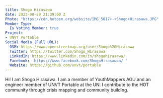 ```yaml
---
title: Shogo Hirasawa
date: 2023-08-29 21:39:00 Z
Photo: "https://cdn.hotosm.org/website/IMG_5617+-+Shogo+Hirasawa.JPG"
Member Type:
  Is Voting Member: true
Project:
- UNVT Portable
Social Media (Full URL):
  OSM: https://www.openstreetmap.org/user/Shogo%20Hirasawa
  Twitter: https://twitter.com/Shogo_Hirasawa
  LinkedIn: https://www.linkedin.com/in/shogohirasawa/
  Facebook: 'https://www.facebook.com/ShogoHirasawaa/ '
  Website: https://github.com/unvt/portable
---
```


Hi! I am Shogo Hirasawa. 
I am a member of YouthMappers AGU and an engineer member of UNVT Portable at the UN. I contribute to the HOT community through crisis mapping and community building.
